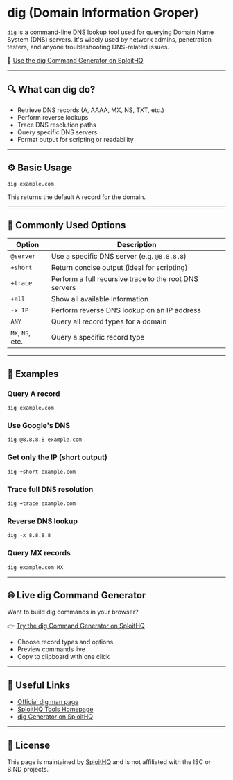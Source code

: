# dig (Domain Information Groper)

`dig` is a command-line DNS lookup tool used for querying Domain Name System (DNS) servers. It's widely used by network admins, penetration testers, and anyone troubleshooting DNS-related issues.

🔗 [Use the dig Command Generator on SploitHQ](https://sploithq.com/dig)

---

## 🔍 What can dig do?

- Retrieve DNS records (A, AAAA, MX, NS, TXT, etc.)
- Perform reverse lookups
- Trace DNS resolution paths
- Query specific DNS servers
- Format output for scripting or readability

---

## ⚙️ Basic Usage

```
dig example.com
```

This returns the default A record for the domain.

---

## 🧰 Commonly Used Options

| Option        | Description                                              |
|---------------|----------------------------------------------------------|
| `@server`     | Use a specific DNS server (e.g. `@8.8.8.8`)              |
| `+short`      | Return concise output (ideal for scripting)              |
| `+trace`      | Perform a full recursive trace to the root DNS servers   |
| `+all`        | Show all available information                           |
| `-x IP`       | Perform reverse DNS lookup on an IP address              |
| `ANY`         | Query all record types for a domain                      |
| `MX`, `NS`, etc. | Query a specific record type                          |

---

## 🧪 Examples

### Query A record
```
dig example.com
```

### Use Google's DNS
```
dig @8.8.8.8 example.com
```

### Get only the IP (short output)
```
dig +short example.com
```

### Trace full DNS resolution
```
dig +trace example.com
```

### Reverse DNS lookup
```
dig -x 8.8.8.8
```

### Query MX records
```
dig example.com MX
```

---

## 🌐 Live dig Command Generator

Want to build dig commands in your browser?

👉 [Try the dig Command Generator on SploitHQ](https://sploithq.com/dig)

- Choose record types and options
- Preview commands live
- Copy to clipboard with one click

---

## 🔗 Useful Links

- [Official dig man page](https://man7.org/linux/man-pages/man1/dig.1.html)
- [SploitHQ Tools Homepage](https://sploithq.com/tools)
- [dig Generator on SploitHQ](https://sploithq.com/dig)

---

## 📄 License

This page is maintained by [SploitHQ](https://sploithq.com) and is not affiliated with the ISC or BIND projects.
